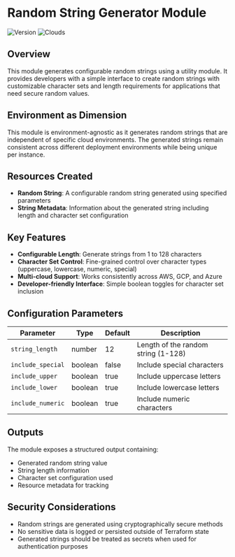 # Random String Generator Module

![Version](https://img.shields.io/badge/version-1.0.0-blue)
![Clouds](https://img.shields.io/badge/clouds-AWS%20%7C%20GCP%20%7C%20Azure-green)

## Overview

This module generates configurable random strings using a utility module. It provides developers with a simple interface to create random strings with customizable character sets and length requirements for applications that need secure random values.

## Environment as Dimension

This module is environment-agnostic as it generates random strings that are independent of specific cloud environments. The generated strings remain consistent across different deployment environments while being unique per instance.

## Resources Created

- **Random String**: A configurable random string generated using specified parameters
- **String Metadata**: Information about the generated string including length and character set configuration

## Key Features

- **Configurable Length**: Generate strings from 1 to 128 characters
- **Character Set Control**: Fine-grained control over character types (uppercase, lowercase, numeric, special)
- **Multi-cloud Support**: Works consistently across AWS, GCP, and Azure
- **Developer-friendly Interface**: Simple boolean toggles for character set inclusion

## Configuration Parameters

| Parameter | Type | Default | Description |
|-----------|------|---------|-------------|
| `string_length` | number | 12 | Length of the random string (1-128) |
| `include_special` | boolean | false | Include special characters |
| `include_upper` | boolean | true | Include uppercase letters |
| `include_lower` | boolean | true | Include lowercase letters |
| `include_numeric` | boolean | true | Include numeric characters |

## Outputs

The module exposes a structured output containing:
- Generated random string value
- String length information  
- Character set configuration used
- Resource metadata for tracking

## Security Considerations

- Random strings are generated using cryptographically secure methods
- No sensitive data is logged or persisted outside of Terraform state
- Generated strings should be treated as secrets when used for authentication purposes
